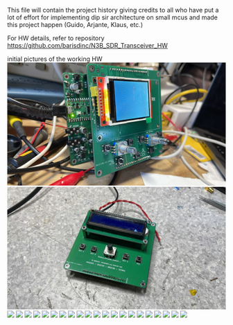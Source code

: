 This file will contain the project history giving credits to all who have put a lot of effort for implementing dip sir architecture on small mcus and made this project happen (Guido, Arjante, Klaus, etc.)

For HW details, refer to repository https://github.com/barisdinc/N3B_SDR_Transceiver_HW

initial pictures of the working HW 
![](pics/1.jpeg)
![](pics/2.jpeg)
![](nb3_1.jpeg)
![](nb3_2.jpeg)
![](nb3_3.jpeg)
![](nb3_4.jpeg)
![](nb3_5.jpeg)
![](nb3_6.jpeg)
![](nb3_7.jpeg)
![](nb3_8.jpeg)
![](nb3_9.jpeg)
![](nb3_10.jpeg)
![](nb3_11.jpeg)
![](nb3_12.jpeg)
![](nb3_13.jpeg)
![](nb3_14.jpeg)
![](nb3_15.jpeg)
![](nb3_16.jpeg)
![](nb3_17.jpeg)
![](nb3_18.jpeg)
![](nb3_19.jpeg)
![](nb3_20.jpeg)
![](nb3_21.jpeg)



